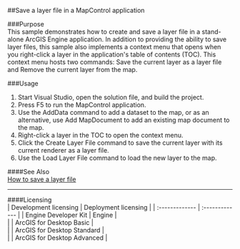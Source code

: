 ##Save a layer file in a MapControl application

###Purpose  
This sample demonstrates how to create and save a layer file in a stand-alone ArcGIS Engine application. In addition to providing the ability to save layer files, this sample also implements a context menu that opens when you right-click a layer in the application's table of contents (TOC). This context menu hosts two commands: Save the current layer as a layer file and Remove the current layer from the map.   


###Usage
1. Start Visual Studio, open the solution file, and build the project.  
1. Press F5 to run the MapControl application.  
1. Use the AddData command to add a dataset to the map, or as an alternative, use Add MapDocument to add an existing map document to the map.  
1. Right-click a layer in the TOC to open the context menu.  
1. Click the Create Layer File command to save the current layer with its current renderer as a layer file.  
1. Use the Load Layer File command to load the new layer to the map.  







####See Also  
[How to save a layer file](http://desktopdev.arcgis.com/search/?q=How%20to%20save%20a%20layer%20file&p=0&language=en&product=arcobjects-sdk-dotnet&version=&n=15&collection=help)  


---------------------------------

####Licensing  
| Development licensing | Deployment licensing | 
| :------------- | :------------- | 
| Engine Developer Kit | Engine |  
|  | ArcGIS for Desktop Basic |  
|  | ArcGIS for Desktop Standard |  
|  | ArcGIS for Desktop Advanced |  


